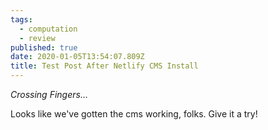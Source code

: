 ```yaml
---
tags:
  - computation
  - review
published: true
date: 2020-01-05T13:54:07.809Z
title: Test Post After Netlify CMS Install
---
```

*Crossing Fingers...*

Looks like we've gotten the cms working, folks. Give it a try!
